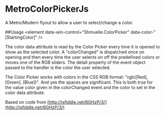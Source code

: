 MetroColorPickerJs
==================

A Metro/Modern flyout to allow a user to select/change a color.

##Usage
&lt;element data-win-control=&quot;Shmuelie.ColorPicker&quot; data-color-&quot;
[StartingColor]&quot; /&gt;

The color data attribute is read by the Color Picker every time it is opened to 
show as the selected color. A &quot;colorChanged&quot; is dispatched once on 
opening and then every time the user selects on off the predefined colors or 
moves one of the RGB sliders. The detail property of the event object passed 
to the handler is the color the user selected.

The Color Picker works with colors in the CSS RGB format: &quot;rgb([Red], 
[Green], [Blue])&quot;. And yes the spaces are significant. This is both true 
for the value color given in the colorChanged event and the color to set in
the color data attribute.

Based on code from [http://jsfiddle.net/6GHzP/3/](http://jsfiddle.net/6GHzP/3/)
